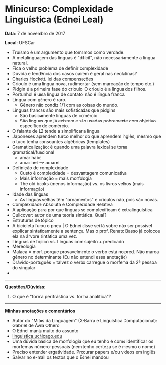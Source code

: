# Minicurso: Complexidade Linguística (Ednei Leal)

**Data**: 7 de novembro de 2017

**Local**: UFSCar

- Truísmo é um argumento que tomamos como verdade.
- A metalinguagem das línguas é "difícil", não necessariamente a língua natural.
- Fica o velho problema de definir complexidade
- Dúvida e tendência dos casos caírem é geral nas neolatinas?
- Charles Hockett, lei das compensações
- Crioulo é uma língua nova, rudimentar (sem marcação de tempo etc.)
- Pidgin é a primeira fase do crioulo. O crioulo é a língua dos filhos.
- Portunhol é uma língua de contato; não é língua franca.
- Língua com gênero é raro.
  - Gênero não condiz 1/1 com as coisas do mundo.
- Línguas francas são mais sofisticadas que pidgins
  - São basicamente línguas de comércio
  - São línguas que já existem e são usadas pobremente com objetivo específico de comércio.
- O falante de L2 tende a simplificar a língua
- Japoneses aprendem turco melhor do que aprendem inglês, mesmo que o tuco tenha consoantes algébricas (templates)
- Gramaticalização: é quando uma palavra lexical se torna gramatical/funcional
  - amar habe
  - amar hei --> amarei
- Definição de complexidade
  - Custo é complexidade = desvantagem comunicativa
  - Mais informação = mais morfologia
  - The old books (menos informação) vs. os livros velhos (mais informação)
- Idade das línguas
  - As línguas velhas têm "ornamentos" e crioulos não, pois são novas.
- Complexidade Absoluta e Complexidade Relativa
- A aplicação para por que línguas se complexificam é extralinguística
- Culicover: autor de uma teoria sintática. Qual?
- Estruturas de tópico
- A bicicleta furou o pneu | O Ednei disse sei lá sobre não ser possível explicar sintaticamente a sentença. Mas o prof. Renato Basso já colocou ela na árvore sintática uma vez.
- Línguas de tópico vs. Línguas com sujeito + predicado
- Mereologia
- Malaca = morf. porque provavelmente o verbo está no pred. Não marca gênero no determinante (Eu não entendi essa anotação)
- Drávido-português = talvez o verbo carregue o morfema da 2ª pessoa do singular
- 

------

**Questões/Dúvidas**:

1. O que é "forma perifrástica vs. forma analítica"?

------

**Minhas anotações e comentários**

- Autor do "Mitos da Linguagem" (X-Barra e Linguística Computacional): Gabriel de Ávila Othero
- O Ednei manja muito do assunto
- [linguistica.uchicago.edu](http://linguistica.uchicago.edu/)
- Uma dúvida básica de morfologia que eu tenho é como identificar os morfemas número-pessoais (nem tenho certeza se é mesmo o nome)
- Preciso entender ergatividade. Procurar papers e/ou vídeos em inglês
- Salvar no e-mail os textos que o Ednei mandou